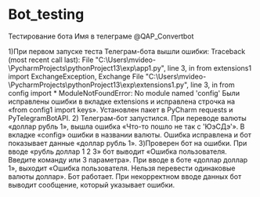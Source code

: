 # Bot_testing
Тестирование бота Имя в телеграме @QAP_Convertbot

1)При первом запуске теста  Телеграм-бота вышли ошибки:
Traceback (most recent call last):
  File "C:\Users\mvideo-\PycharmProjects\pythonProject13\exp\app1.py", line 3, in <module>
    from extensions1 import ExchangeException, Exchange
  File "C:\Users\mvideo-\PycharmProjects\pythonProject13\exp\extensions1.py", line 3, in <module>
    from config import *
ModuleNotFoundError: No module named 'config'
Были исправлены ошибки в вкладке extensions и исправлена строчка на «from config1 import keys». Установлен пакет в PyCharm requests и PyTelegramBotAPI.
2) Телеграм-бот запустился. При переводе валюты «доллар рубль 1», вышла ошибка «Что-то пошло не так с 'ЮэСДэ'». В вкладке «config» ошибки в названии валюты. Ошибка исправлена и бот показывает данные «доллар рубль 1».
3)Проверен бот на ошибки. При вводе «рубль доллар 1 2 3» бот выводит «Ошибка пользователя. Введите команду или 3 параметра».
При вводе в боте «доллар доллар 1», выходит «Ошибка пользователя. Нельзя перевести одинаковые валюты доллар». 
Бот работает. При некорректном вводе данных бот выводит сообщение, который указывает ошибки.  


